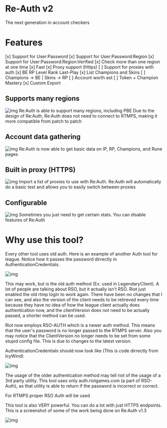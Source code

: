 # Re-Auth v2
The next generation in account checkers

# Features
[x] Support for User:Password
[x] Support for User:Password:Region
[x] Support for User:Password:Region:Verified
[x] Check more than one region at one time
[x] Fast
[x] Proxy support (Https)
[ ] Support for proxies with auth
[x] BE RP Level Rank Last-Play
[x] List Champions and Skins
[ ] Champions -> BE | Skins -> RP
[ ] Account worth est
[ ] Token + Champion Mastery
[x] Custom Export

## Supports many regions
![img](https://i.imgur.com/PTxULMt.png)
Re:Auth is able to support many regions, including PBE
Due to the design of Re:Auth, Re:Auth does not need to connect to RTMPS, making it more compatible from patch to patch

## Account data gathering
![img](https://i.imgur.com/PTxULMt.png)
Re:Auth is now able to get basic data on IP, RP, Champions, and Rune pages

## Built in proxy (HTTPS)
![img](https://i.imgur.com/907poKi.png?1)
Import a list of proxies to use with Re:Auth. Re:Auth will automatically do a basic test and allows you to easily switch between proxies

## Configurable 
![img](https://i.imgur.com/rH5mEnN.png?1)
Sometimes you just need to get certain stats. You can disable features of Re:Auth

# Why use this tool?

Every other tool uses old auth. Here is an example of another Auth tool for league. Notice how it passes the password dirrectly in AuthenticationCredentials. 

![img](https://i.imgur.com/Zn8TGha.png)

This may work, but is the old auth method (Ex. used in LegendaryClient). A lot of people are talking about RSO, but it actually isn't RSO. Riot just enabled the old rtmp login to work again. There have been no changes that I can see, and also the version of the client needs to be retireved every time because they have no idea of how the league client actually does authentication now, and the clientVersion does not need to be actually passed, a shorter method can be used.


Riot now employs RSO-AUTH which is a newer auth method. This means that the user's password is no longer passed to the RTMPS server. Also you may notice that the ClientVersion no longer needs to be set from some stupid config file. This is due to changes to the latest version.

AuthenticationCredentials should now look like (This is code dirrectly from IcyWind)

![img](https://i.imgur.com/29uIpbQ.png)

The usage of the older authentication method may tell riot of the usage of a 3rd party utility. This tool uses only auth.riotgames.com (a part of RSO-Auth), as that utility is able to return if the password is incorrect or correct.

For RTMPS proper RSO Auth will be used

This tool is also VERY powerful. You can do a lot with just HTTPS endpoints. This is a screenshot of some of the work being done on Re:Auth v1.3

![img](https://i.imgur.com/NhJwnAO.png)
